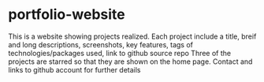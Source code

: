 # portfolio-website
This is a website showing projects realized.
Each project include a title, breif and long descriptions, screenshots, key features, tags of technologies/packages used, link to github source repo
Three of the projects are starred so that they are shown on the home page.
Contact and links to github account for further details